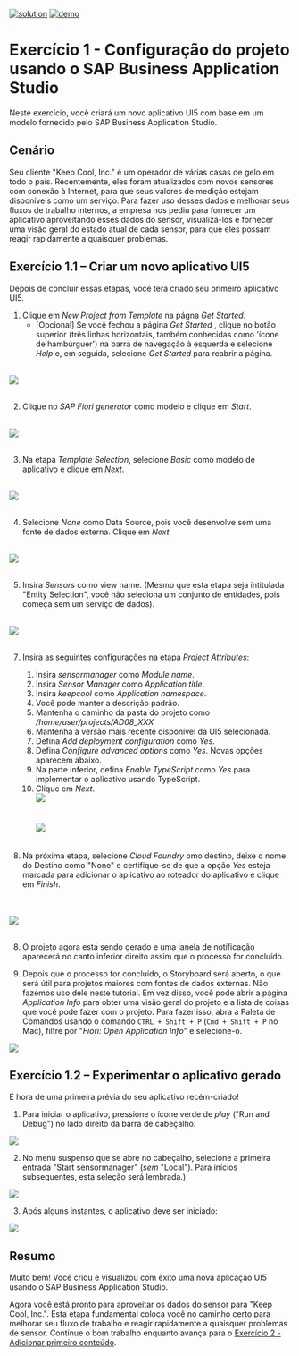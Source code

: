 [![solution](https://flat.badgen.net/badge/solution/available/green?icon=github)](https://github.com/SAP-samples/teched2023-AD265/tree/code/exercises/ex1)
[![demo](https://flat.badgen.net/badge/demo/deployed/blue?icon=github)](https://sap-samples.github.io/teched2023-AD283v/ex1/test/flpSandbox-cdn.html?sap-ui-xx-viewCache=false#keepcoolsensormanager-display)

# Exercício 1 - Configuração do projeto usando o SAP Business Application Studio

Neste exercício, você criará um novo aplicativo UI5 com base em um modelo fornecido pelo SAP Business Application Studio.

## Cenário

Seu cliente "Keep Cool, Inc." é um operador de várias casas de gelo em todo o país. Recentemente, eles foram atualizados com novos sensores com conexão à Internet, para que seus valores de medição estejam disponíveis como um serviço. Para fazer uso desses dados e melhorar seus fluxos de trabalho internos, a empresa nos pediu para fornecer um aplicativo aproveitando esses dados do sensor, visualizá-los e fornecer uma visão geral do estado atual de cada sensor, para que eles possam reagir rapidamente a quaisquer problemas.

## Exercício 1.1 – Criar um novo aplicativo UI5

Depois de concluir essas etapas, você terá criado seu primeiro aplicativo UI5.

1. Clique em *New Project from Template* na págna *Get Started*.
    * [Opcional] Se você fechou a página *Get Started* , clique no botão superior (três linhas horizontais, também conhecidas como 'ícone de hambúrguer') na barra de navegação à esquerda e selecione *Help* e, em seguida, selecione *Get Started* para reabrir a página.</ul>

<br>![](images/BTP_01_0010.png)<br><br>

2. Clique no *SAP Fiori generator* como modelo e clique em *Start*.

<br>![](images/BTP_01_0020.png)<br><br>

3. Na etapa *Template Selection*, selecione *Basic* como modelo de aplicativo e clique em *Next*.

<br>![](images/BTP_01_0030.png)<br><br>

4. Selecione *None* como Data Source, pois você desenvolve sem uma fonte de dados externa. Clique em *Next*

<br>![](images/BTP_01_0040.png)<br><br>

5. Insira *Sensors* como view name. (Mesmo que esta etapa seja intitulada "Entity Selection", você não seleciona um conjunto de entidades, pois começa sem um serviço de dados).
   
<br>![](images/BTP_01_0050.png)<br><br>

7. Insira as seguintes configurações na etapa *Project Attributes*:
    1. Insira *sensormanager* como *Module name*.
    2. Insira *Sensor Manager* como *Application title*.
    3. Insira *keepcool* como *Application namespace*.
    4. Você pode manter a descrição padrão.
    5. Mantenha o caminho da pasta do projeto como */home/user/projects/AD08_XXX*
    6. Mantenha a versão mais recente disponível da UI5 selecionada.
    7. Defina *Add deployment configuration* como *Yes*.
    8. Defina *Configure advanced options* como *Yes*. Novas opções aparecem abaixo.
    9. Na parte inferior, defina *Enable TypeScript* como *Yes* para implementar o aplicativo usando TypeScript.
    10. Clique em *Next*.
<br>![](images/BTP_01_0060.png)<br><br>
<br>![](images/BTP_01_0070.png)<br><br>


8. Na próxima etapa, selecione *Cloud Foundry* omo destino, deixe o nome do Destino como "None" e certifique-se de que a opção *Yes* esteja marcada para adicionar o aplicativo ao roteador do aplicativo e clique em *Finish*.  </ul>

<br><br>![](images/BTP_01_0080.png)<br><br>

8. O projeto agora está sendo gerado e uma janela de notificação aparecerá no canto inferior direito assim que o processo for concluído.

9. Depois que o processo for concluído, o Storyboard será aberto, o que será útil para projetos maiores com fontes de dados externas. Não fazemos uso dele neste tutorial. Em vez disso, você pode abrir a página *Application Info* para obter uma visão geral do projeto e a lista de coisas que você pode fazer com o projeto. Para fazer isso, abra a Paleta de Comandos usando o comando `CTRL + Shift + P` (`Cmd + Shift + P` no Mac), filtre por "*Fiori: Open Application Info*" e selecione-o.

![](images/BTP_01_0090.png)

## Exercício 1.2 – Experimentar o aplicativo gerado

É hora de uma primeira prévia do seu aplicativo recém-criado!

1. Para iniciar o aplicativo, pressione o ícone verde de *play* ("Run and Debug") no lado direito da barra de cabeçalho.

![](images/BTP_01_0100.png)

2. No menu suspenso que se abre no cabeçalho, selecione a primeira entrada "Start sensormanager" (*sem* "Local"). Para inícios subsequentes, esta seleção será lembrada.)

![](images/BTP_01_0110.png)

3. Após alguns instantes, o aplicativo deve ser iniciado:

![](images/BTP_01_0120.png)

## Resumo
Muito bem! Você criou e visualizou com êxito uma nova aplicação UI5 usando o SAP Business Application Studio.

Agora você está pronto para aproveitar os dados do sensor para "Keep Cool, Inc.". Esta etapa fundamental coloca você no caminho certo para melhorar seu fluxo de trabalho e reagir rapidamente a quaisquer problemas de sensor. Continue o bom trabalho enquanto avança para o [Exercício 2 - Adicionar primeiro conteúdo](../ex2/README.md).

